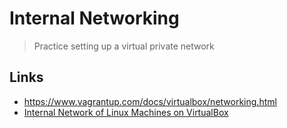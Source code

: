# Internal Networking

> Practice setting up a virtual private network

## Links

* https://www.vagrantup.com/docs/virtualbox/networking.html
* [Internal Network of Linux Machines on VirtualBox](https://youtu.be/qso9Wy875ek)

